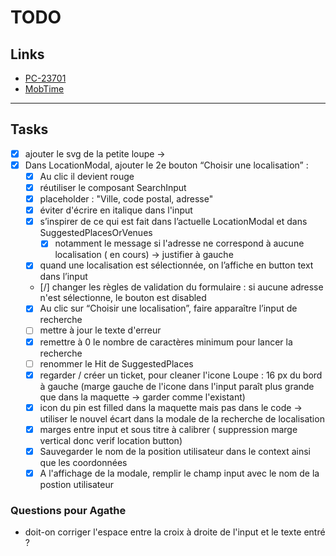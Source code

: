 # TODO

## Links

- [PC-23701](https://passculture.atlassian.net/browse/PC-23701)
- [MobTime](https://mobtime.hadrienmp.fr/mob/pass-culture)

---

## Tasks

- [x] ajouter le svg de la petite loupe -> [](https://www.figma.com/file/9vjOC2ygiCZroPl9FUF36s/Localisation?node-id=2770%3A77120&mode=dev)
- [x] Dans LocationModal, ajouter le 2e bouton “Choisir une localisation” :
  - [x] Au clic il devient rouge
  - [x] réutiliser le composant SearchInput
  - [x] placeholder : "Ville, code postal, adresse"
  - [x] éviter d'écrire en italique dans l'input
  - [x] s’inspirer de ce qui est fait dans l’actuelle LocationModal et dans SuggestedPlacesOrVenues
    - [x] notamment le message si l'adresse ne correspond à aucune localisation ( en cours) -> justifier à gauche
  - [x] quand une localisation est sélectionnée, on l’affiche en button text dans l’input
  - [/] changer les règles de validation du formulaire : si aucune adresse n'est sélectionne, le bouton est disabled
  - [x] Au clic sur “Choisir une localisation”, faire apparaître l’input de recherche
  - [ ] mettre à jour le texte d'erreur
  - [x] remettre à 0 le nombre de caractères minimum pour lancer la recherche
  - [ ] renommer le Hit de SuggestedPlaces
  - [x] regarder / créer un ticket, pour cleaner l'icone Loupe : 16 px du bord à gauche (marge gauche de l'icone dans l'input paraît plus grande que dans la maquette -> garder comme l'existant)
  - [x] icon du pin est filled dans la maquette mais pas dans le code -> utiliser le nouvel écart dans la modale de la recherche de localisation
  - [x] marges entre input et sous titre à calibrer ( suppression marge vertical donc verif location button)
  - [x] Sauvegarder le nom de la position utilisateur dans le context ainsi que les coordonnées
  - [x] A l'affichage de la modale, remplir le champ input avec le nom de la postion utilisateur

### Questions pour Agathe

- doit-on corriger l'espace entre la croix à droite de l'input et le texte entré ?
